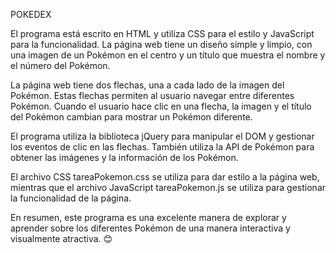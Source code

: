 POKEDEX

El programa está escrito en HTML y utiliza CSS para el estilo y JavaScript para la funcionalidad. La página web tiene un diseño simple y limpio, con una imagen de un Pokémon en el centro y un título que muestra el nombre y el número del Pokémon.

La página web tiene dos flechas, una a cada lado de la imagen del Pokémon. Estas flechas permiten al usuario navegar entre diferentes Pokémon. Cuando el usuario hace clic en una flecha, la imagen y el título del Pokémon cambian para mostrar un Pokémon diferente.

El programa utiliza la biblioteca jQuery para manipular el DOM y gestionar los eventos de clic en las flechas. También utiliza la API de Pokémon para obtener las imágenes y la información de los Pokémon.

El archivo CSS tareaPokemon.css se utiliza para dar estilo a la página web, mientras que el archivo JavaScript tareaPokemon.js se utiliza para gestionar la funcionalidad de la página.

En resumen, este programa es una excelente manera de explorar y aprender sobre los diferentes Pokémon de una manera interactiva y visualmente atractiva. 😊

